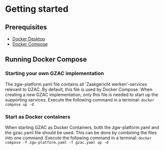 # Getting started
## Prerequisites
- [Docker Desktop](https://docs.docker.com/desktop/install/)
- [Docker Compose](https://docs.docker.com/compose/install/)

## Running Docker Compose

### Starting your own GZAC implementation
The zgw-platform.yaml file contains all 'Zaakgericht werken'-services relevant to GZAC. By default, this file is used by Docker Compose.
When creating a new GZAC implementation, only this file is needed to start up the supporting services. 
Execute the following command in a terminal:
```docker compose up -d```

### Start as Docker containers
When starting GZAC as Docker Containers, both the zgw-platform.yaml and the gzac.yaml file should be used. This can be done by combining the files into one command. Execute the following command in a terminal:
```docker compose -f zgw-platform.yaml -f gzac.yaml up -d```
